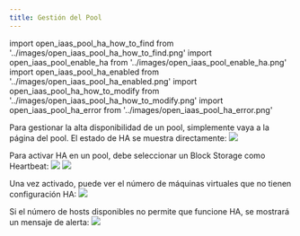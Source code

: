```yaml
---
title: Gestión del Pool
---
```

import open_iaas_pool_ha_how_to_find from '../images/open_iaas_pool_ha_how_to_find.png'
import open_iaas_pool_enable_ha from '../images/open_iaas_pool_enable_ha.png'
import open_iaas_pool_ha_enabled from '../images/open_iaas_pool_ha_enabled.png'
import open_iaas_pool_ha_how_to_modify from '../images/open_iaas_pool_ha_how_to_modify.png'
import open_iaas_pool_ha_error from '../images/open_iaas_pool_ha_error.png'

Para gestionar la alta disponibilidad de un pool, simplemente vaya a la página del pool. El estado de HA se muestra directamente:
<img src={open_iaas_pool_ha_how_to_find} />

Para activar HA en un pool, debe seleccionar un Block Storage como Heartbeat:
<img src={open_iaas_pool_ha_how_to_modify} />
<img src={open_iaas_pool_enable_ha} />

Una vez activado, puede ver el número de máquinas virtuales que no tienen configuración HA:
<img src={open_iaas_pool_ha_enabled} />

Si el número de hosts disponibles no permite que funcione HA, se mostrará un mensaje de alerta:
<img src={open_iaas_pool_ha_error} />
